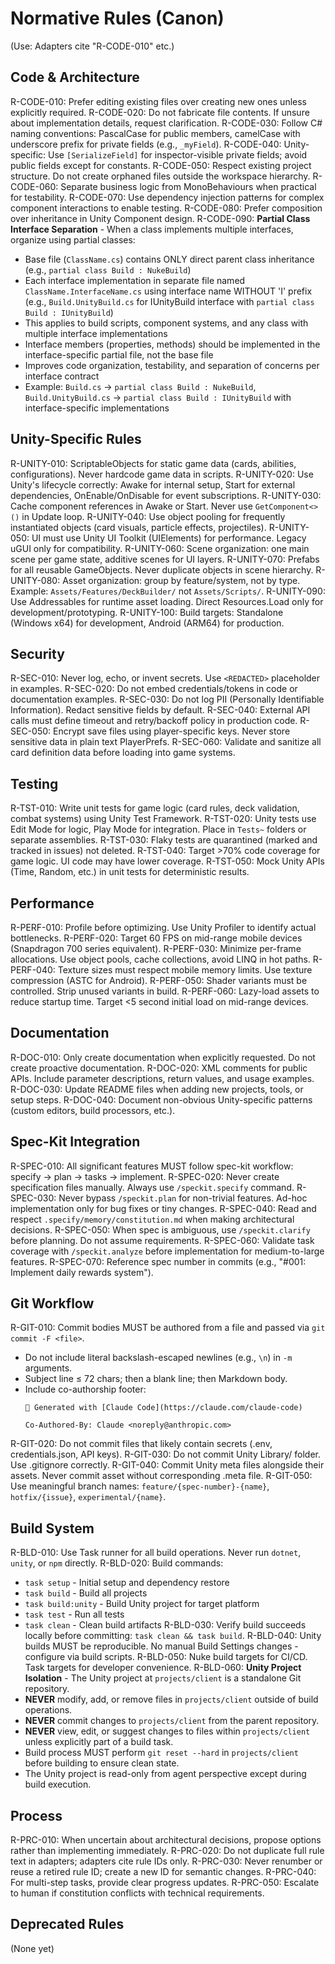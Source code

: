# Normative Rules (Canon)

(Use: Adapters cite "R-CODE-010" etc.)

## Code & Architecture
R-CODE-010: Prefer editing existing files over creating new ones unless explicitly required.
R-CODE-020: Do not fabricate file contents. If unsure about implementation details, request clarification.
R-CODE-030: Follow C# naming conventions: PascalCase for public members, camelCase with underscore prefix for private fields (e.g., `_myField`).
R-CODE-040: Unity-specific: Use `[SerializeField]` for inspector-visible private fields; avoid public fields except for constants.
R-CODE-050: Respect existing project structure. Do not create orphaned files outside the workspace hierarchy.
R-CODE-060: Separate business logic from MonoBehaviours when practical for testability.
R-CODE-070: Use dependency injection patterns for complex component interactions to enable testing.
R-CODE-080: Prefer composition over inheritance in Unity Component design.
R-CODE-090: **Partial Class Interface Separation** - When a class implements multiple interfaces, organize using partial classes:
  - Base file (`ClassName.cs`) contains ONLY direct parent class inheritance (e.g., `partial class Build : NukeBuild`)
  - Each interface implementation in separate file named `ClassName.InterfaceName.cs` using interface name WITHOUT 'I' prefix (e.g., `Build.UnityBuild.cs` for IUnityBuild interface with `partial class Build : IUnityBuild`)
  - This applies to build scripts, component systems, and any class with multiple interface implementations
  - Interface members (properties, methods) should be implemented in the interface-specific partial file, not the base file
  - Improves code organization, testability, and separation of concerns per interface contract
  - Example: `Build.cs` → `partial class Build : NukeBuild`, `Build.UnityBuild.cs` → `partial class Build : IUnityBuild` with interface-specific implementations

## Unity-Specific Rules
R-UNITY-010: ScriptableObjects for static game data (cards, abilities, configurations). Never hardcode game data in scripts.
R-UNITY-020: Use Unity's lifecycle correctly: Awake for internal setup, Start for external dependencies, OnEnable/OnDisable for event subscriptions.
R-UNITY-030: Cache component references in Awake or Start. Never use `GetComponent<>()` in Update loop.
R-UNITY-040: Use object pooling for frequently instantiated objects (card visuals, particle effects, projectiles).
R-UNITY-050: UI must use Unity UI Toolkit (UIElements) for performance. Legacy uGUI only for compatibility.
R-UNITY-060: Scene organization: one main scene per game state, additive scenes for UI layers.
R-UNITY-070: Prefabs for all reusable GameObjects. Never duplicate objects in scene hierarchy.
R-UNITY-080: Asset organization: group by feature/system, not by type. Example: `Assets/Features/DeckBuilder/` not `Assets/Scripts/`.
R-UNITY-090: Use Addressables for runtime asset loading. Direct Resources.Load only for development/prototyping.
R-UNITY-100: Build targets: Standalone (Windows x64) for development, Android (ARM64) for production.

## Security
R-SEC-010: Never log, echo, or invent secrets. Use `<REDACTED>` placeholder in examples.
R-SEC-020: Do not embed credentials/tokens in code or documentation examples.
R-SEC-030: Do not log PII (Personally Identifiable Information). Redact sensitive fields by default.
R-SEC-040: External API calls must define timeout and retry/backoff policy in production code.
R-SEC-050: Encrypt save files using player-specific keys. Never store sensitive data in plain text PlayerPrefs.
R-SEC-060: Validate and sanitize all card definition data before loading into game systems.

## Testing
R-TST-010: Write unit tests for game logic (card rules, deck validation, combat systems) using Unity Test Framework.
R-TST-020: Unity tests use Edit Mode for logic, Play Mode for integration. Place in `Tests~` folders or separate assemblies.
R-TST-030: Flaky tests are quarantined (marked and tracked in issues) not deleted.
R-TST-040: Target >70% code coverage for game logic. UI code may have lower coverage.
R-TST-050: Mock Unity APIs (Time, Random, etc.) in unit tests for deterministic results.

## Performance
R-PERF-010: Profile before optimizing. Use Unity Profiler to identify actual bottlenecks.
R-PERF-020: Target 60 FPS on mid-range mobile devices (Snapdragon 700 series equivalent).
R-PERF-030: Minimize per-frame allocations. Use object pools, cache collections, avoid LINQ in hot paths.
R-PERF-040: Texture sizes must respect mobile memory limits. Use texture compression (ASTC for Android).
R-PERF-050: Shader variants must be controlled. Strip unused variants in build.
R-PERF-060: Lazy-load assets to reduce startup time. Target <5 second initial load on mid-range devices.

## Documentation
R-DOC-010: Only create documentation when explicitly requested. Do not create proactive documentation.
R-DOC-020: XML comments for public APIs. Include parameter descriptions, return values, and usage examples.
R-DOC-030: Update README files when adding new projects, tools, or setup steps.
R-DOC-040: Document non-obvious Unity-specific patterns (custom editors, build processors, etc.).

## Spec-Kit Integration
R-SPEC-010: All significant features MUST follow spec-kit workflow: specify → plan → tasks → implement.
R-SPEC-020: Never create specification files manually. Always use `/speckit.specify` command.
R-SPEC-030: Never bypass `/speckit.plan` for non-trivial features. Ad-hoc implementation only for bug fixes or tiny changes.
R-SPEC-040: Read and respect `.specify/memory/constitution.md` when making architectural decisions.
R-SPEC-050: When spec is ambiguous, use `/speckit.clarify` before planning. Do not assume requirements.
R-SPEC-060: Validate task coverage with `/speckit.analyze` before implementation for medium-to-large features.
R-SPEC-070: Reference spec number in commits (e.g., "#001: Implement daily rewards system").

## Git Workflow
R-GIT-010: Commit bodies MUST be authored from a file and passed via `git commit -F <file>`.
  - Do not include literal backslash-escaped newlines (e.g., `\n`) in `-m` arguments.
  - Subject line ≤ 72 chars; then a blank line; then Markdown body.
  - Include co-authorship footer:
    ```
    🤖 Generated with [Claude Code](https://claude.com/claude-code)

    Co-Authored-By: Claude <noreply@anthropic.com>
    ```
R-GIT-020: Do not commit files that likely contain secrets (.env, credentials.json, API keys).
R-GIT-030: Do not commit Unity Library/ folder. Use .gitignore correctly.
R-GIT-040: Commit Unity meta files alongside their assets. Never commit asset without corresponding .meta file.
R-GIT-050: Use meaningful branch names: `feature/{spec-number}-{name}`, `hotfix/{issue}`, `experimental/{name}`.

## Build System
R-BLD-010: Use Task runner for all build operations. Never run `dotnet`, `unity`, or `npm` directly.
R-BLD-020: Build commands:
  - `task setup` - Initial setup and dependency restore
  - `task build` - Build all projects
  - `task build:unity` - Build Unity project for target platform
  - `task test` - Run all tests
  - `task clean` - Clean build artifacts
R-BLD-030: Verify build succeeds locally before committing: `task clean && task build`.
R-BLD-040: Unity builds MUST be reproducible. No manual Build Settings changes - configure via build scripts.
R-BLD-050: Nuke build targets for CI/CD. Task targets for developer convenience.
R-BLD-060: **Unity Project Isolation** - The Unity project at `projects/client` is a standalone Git repository. 
  - **NEVER** modify, add, or remove files in `projects/client` outside of build operations.
  - **NEVER** commit changes to `projects/client` from the parent repository.
  - **NEVER** view, edit, or suggest changes to files within `projects/client` unless explicitly part of a build task.
  - Build process MUST perform `git reset --hard` in `projects/client` before building to ensure clean state.
  - The Unity project is read-only from agent perspective except during build execution.

## Process
R-PRC-010: When uncertain about architectural decisions, propose options rather than implementing immediately.
R-PRC-020: Do not duplicate full rule text in adapters; adapters cite rule IDs only.
R-PRC-030: Never renumber or reuse a retired rule ID; create a new ID for semantic changes.
R-PRC-040: For multi-step tasks, provide clear progress updates.
R-PRC-050: Escalate to human if constitution conflicts with technical requirements.

## Deprecated Rules
(None yet)

